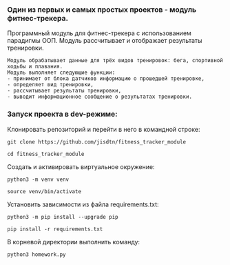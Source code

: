 ### Один из первых и самых простых проектов - модуль фитнес-трекера.

Программный модуль для фитнес-трекера с использованием парадигмы ООП. Модуль рассчитывает и отображает результаты тренировки.

```commandline
Модуль обрабатывает данные для трёх видов тренировок: бега, спортивной ходьбы и плавания. 
Модуль выполняет следующие функции:
- принимает от блока датчиков информацию о прошедшей тренировке,
- определяет вид тренировки,
- рассчитывает результаты тренировки,
- выводит информационное сообщение о результатах тренировки.
```
### Запуск проекта в dev-режиме:

Клонировать репозиторий и перейти в него в командной строке:

```
git clone https://github.com/jisdtn/fitness_tracker_module
```

```
cd fitness_tracker_module
```

Cоздать и активировать виртуальное окружение:

```
python3 -m venv venv
```

```
source venv/bin/activate
```

Установить зависимости из файла requirements.txt:

```
python3 -m pip install --upgrade pip
```

```
pip install -r requirements.txt
```

В корневой директории выполнить команду:

```
python3 homework.py
```

